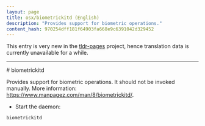 ```yaml
---
layout: page
title: osx/biometrickitd (English)
description: "Provides support for biometric operations."
content_hash: 970254dff181f64903fa668e9c6391042d329452
---
```


This entry is very new in the [tldr-pages](https://github.com/tldr-pages/tldr) project, hence translation data is currently unavailable for a while.

<hr># biometrickitd

Provides support for biometric operations.
It should not be invoked manually.
More information: <https://www.manpagez.com/man/8/biometrickitd/>.

- Start the daemon:

`biometrickitd`
